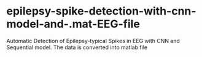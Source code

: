 # epilepsy-spike-detection-with-cnn-model-and-.mat-EEG-file
Automatic Detection of Epilepsy-typical  Spikes in EEG with CNN and Sequential model. The data is converted into matlab file
